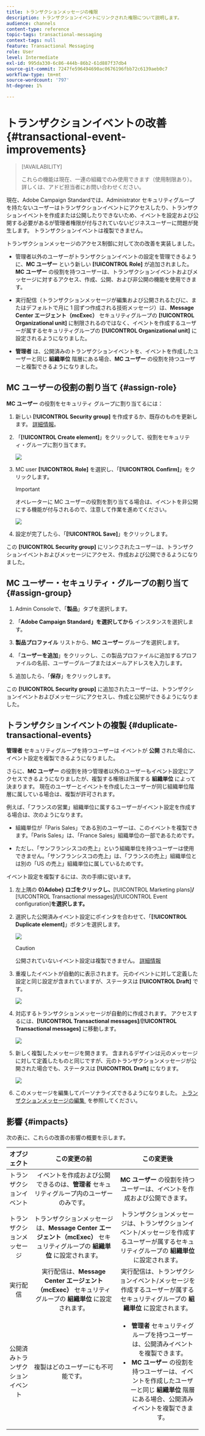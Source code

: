 ```yaml
---
title: トランザクションメッセージの権限
description: トランザクションイベントにリンクされた権限について説明します。
audience: channels
content-type: reference
topic-tags: transactional-messaging
context-tags: null
feature: Transactional Messaging
role: User
level: Intermediate
exl-id: 995da330-6c86-444b-86b2-61d887f37db4
source-git-commit: 7247fe596494690ac0676196fbb72c6139aeb0c7
workflow-type: tm+mt
source-wordcount: '797'
ht-degree: 1%

---
```


# トランザクションイベントの改善 {#transactional-event-improvements}

>[!AVAILABILITY]
>
>これらの機能は現在、一連の組織でのみ使用できます（使用制限あり）。 詳しくは、アドビ担当者にお問い合わせください。

現在、Adobe Campaign Standardでは、Administrator セキュリティグループを持たないユーザーはトランザクションイベントにアクセスしたり、トランザクションイベントを作成または公開したりできないため、イベントを設定および公開する必要があるが管理者権限が付与されていないビジネスユーザーに問題が発生します。 トランザクションイベントは複製できません。

トランザクションメッセージのアクセス制御に対して次の改善を実装しました。

* 管理者以外のユーザーがトランザクションイベントの設定を管理できるように、**MC ユーザー** という新しい **[!UICONTROL Role]** が追加されました。 **MC ユーザー** の役割を持つユーザーは、トランザクションイベントおよびメッセージに対するアクセス、作成、公開、および非公開の機能を使用できます。

* 実行配信（トランザクションメッセージが編集および公開されるたびに、またはデフォルトで月に 1 回ずつ作成される技術メッセージ）は、**Message Center エージェント（mcExec）** セキュリティグループの **[!UICONTROL Organizational unit]** に制限されるのではなく、イベントを作成するユーザーが属するセキュリティグループの **[!UICONTROL Organizational unit]** に設定されるようになりました。

* **管理者** は、公開済みのトランザクションイベントを、イベントを作成したユーザーと同じ **組織単位** 階層にある場合、**MC ユーザー** の役割を持つユーザーと複製できるようになりました。

## MC ユーザーの役割の割り当て {#assign-role}

**MC ユーザー** の役割をセキュリティ グループに割り当てるには：

1. 新しい **[!UICONTROL Security group]** を作成するか、既存のものを更新します。 [詳細情報](../../administration/using/managing-groups-and-users.md)。

1. 「**[!UICONTROL Create element]**」をクリックして、役割をセキュリティ・グループに割り当てます。

   ![](assets/event_access_1.png)

1. MC user **[!UICONTROL Role]** を選択し、「**[!UICONTROL Confirm]**」をクリックします。

   >[!IMPORTANT]
   >
   > オペレーターに MC ユーザーの役割を割り当てる場合は、イベントを非公開にする機能が付与されるので、注意して作業を進めてください。

   ![](assets/event_access_2.png)

1. 設定が完了したら、「**[!UICONTROL Save]**」をクリックします。

この **[!UICONTROL Security group]** にリンクされたユーザーは、トランザクションイベントおよびメッセージにアクセス、作成および公開できるようになりました。

## MC ユーザー・セキュリティ・グループの割り当て {#assign-group}

1. Admin Consoleで、「**製品**」タブを選択します。

1. 「**Adobe Campaign Standard」を選択してから** インスタンスを選択します。

1. **製品プロファイル** リストから、**MC ユーザー** グループを選択します。

1. 「**ユーザーを追加**」をクリックし、この製品プロファイルに追加するプロファイルの名前、ユーザーグループまたはメールアドレスを入力します。

1. 追加したら、「**保存**」をクリックします。

この **[!UICONTROL Security group]** に追加されたユーザーは、トランザクションイベントおよびメッセージにアクセスし、作成と公開ができるようになりました。

## トランザクションイベントの複製 {#duplicate-transactional-events}

**管理者** セキュリティグループを持つユーザーは <!--([Functional administrators](../../administration/using/users-management.md#functional-administrators)?)--> イベントが **公開** された場合に、イベント設定を複製できるようになりました。

さらに、**MC ユーザー** の役割を持つ管理者以外のユーザーもイベント設定にアクセスできるようになりましたが、複製する権限は所属する **組織単位** によって決まります。 現在のユーザーとイベントを作成したユーザーが同じ組織単位階層に属している場合は、複製が許可されます。

例えば、「フランスの営業」組織単位に属するユーザーがイベント設定を作成する場合は、次のようになります。

* 組織単位が「Paris Sales」である別のユーザーは、このイベントを複製できます。「Paris Sales」は、「France Sales」組織単位の一部であるためです。

* ただし、「サンフランシスコの売上」という組織単位を持つユーザーは使用できません。「サンフランシスコの売上」は、「フランスの売上」組織単位とは別の「US の売上」組織単位に属しているためです。

イベント設定を複製するには、次の手順に従います。

1. 左上隅の **0&rbrace;Adobe&rbrace; ロゴをクリックし、**&#x200B;[!UICONTROL Marketing plans]&#x200B;**/**&#x200B;[!UICONTROL Transactional messages]&#x200B;**/**&#x200B;[!UICONTROL Event configuration]&#x200B;**を選択します。**

1. 選択した公開済みイベント設定にポインタを合わせて、「**[!UICONTROL Duplicate element]**」ボタンを選択します。

   ![](assets/message-center_duplicate-button.png)

   >[!CAUTION]
   >
   >公開されていないイベント設定は複製できません。 [詳細情報](publishing-transactional-event.md)

1. 重複したイベントが自動的に表示されます。 元のイベントに対して定義した設定と同じ設定が含まれていますが、ステータスは **[!UICONTROL Draft]** です。

   ![](assets/message-center_duplicated-draft-event.png)

1. 対応するトランザクションメッセージが自動的に作成されます。 アクセスするには、**[!UICONTROL Transactional messages]**/**[!UICONTROL Transactional messages]** に移動します。

   ![](assets/message-center_duplicated-message.png)

1. 新しく複製したメッセージを開きます。 含まれるデザインは元のメッセージに対して定義したものと同じですが、元のトランザクションメッセージが公開された場合でも、ステータスは **[!UICONTROL Draft]** になります。

   ![](assets/message-center_duplicated-draft-message.png)

1. このメッセージを編集してパーソナライズできるようになりました。 [&#x200B; トランザクションメッセージの編集 &#x200B;](../../channels/using/editing-transactional-message.md) を参照してください。

## 影響 {#impacts}

次の表に、これらの改善の影響の概要を示します。

| オブジェクト | この変更の前 | この変更後 |
|:-: | :--: | :-:|
| トランザクションイベント | イベントを作成および公開できるのは、**管理者** セキュリティグループ内のユーザーのみです。 | **MC ユーザー** の役割を持つユーザーは、イベントを作成および公開できます。 |
| トランザクションメッセージ | トランザクションメッセージは、**Message Center エージェント（mcExec）** セキュリティグループの **組織単位** に設定されます。 | トランザクションメッセージは、トランザクションイベント/メッセージを作成するユーザーが属するセキュリティグループの **組織単位** に設定されます。 |
| 実行配信 | 実行配信は、**Message Center エージェント（mcExec）** セキュリティグループの **組織単位** に設定されます。 | 実行配信は、トランザクションイベント/メッセージを作成するユーザーが属するセキュリティグループの **組織単位** に設定されます。 |
| 公開済みトランザクションイベント | 複製はどのユーザーにも不可能です。 | <ul><li>**管理者** セキュリティグループを持つユーザーは、公開済みイベントを複製できます。</li> <li>**MC ユーザー** の役割を持つユーザーは、イベントを作成したユーザーと同じ **組織単位** 階層にある場合、公開済みイベントを複製できます。</li></ul> |


<!--Transactional Message Templates| Transactional Message templates are set to the Organizational unit **All**. | Transaction Message Template will be set to the **Organizational unit** of the security group to which the user creating the message template belongs.-->